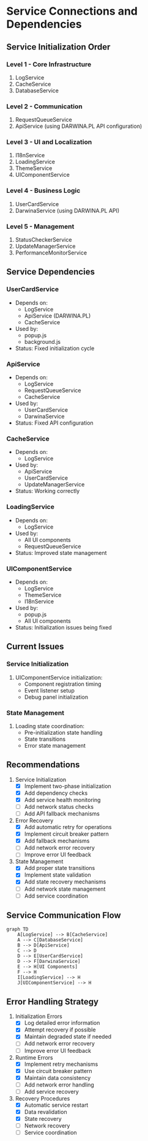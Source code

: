 # Service Connections and Dependencies

## Service Initialization Order

### Level 1 - Core Infrastructure
1. LogService
2. CacheService
3. DatabaseService

### Level 2 - Communication
1. RequestQueueService
2. ApiService (using DARWINA.PL API configuration)

### Level 3 - UI and Localization
1. I18nService
2. LoadingService
3. ThemeService
4. UIComponentService

### Level 4 - Business Logic
1. UserCardService
2. DarwinaService (using DARWINA.PL API)

### Level 5 - Management
1. StatusCheckerService
2. UpdateManagerService
3. PerformanceMonitorService

## Service Dependencies

### UserCardService
- Depends on:
  - LogService
  - ApiService (DARWINA.PL)
  - CacheService
- Used by:
  - popup.js
  - background.js
- Status: Fixed initialization cycle

### ApiService
- Depends on:
  - LogService
  - RequestQueueService
  - CacheService
- Used by:
  - UserCardService
  - DarwinaService
- Status: Fixed API configuration

### CacheService
- Depends on:
  - LogService
- Used by:
  - ApiService
  - UserCardService
  - UpdateManagerService
- Status: Working correctly

### LoadingService
- Depends on:
  - LogService
- Used by:
  - All UI components
  - RequestQueueService
- Status: Improved state management

### UIComponentService
- Depends on:
  - LogService
  - ThemeService
  - I18nService
- Used by:
  - popup.js
  - All UI components
- Status: Initialization issues being fixed

## Current Issues

### Service Initialization
1. UIComponentService initialization:
   - Component registration timing
   - Event listener setup
   - Debug panel initialization

### State Management
1. Loading state coordination:
   - Pre-initialization state handling
   - State transitions
   - Error state management

## Recommendations

1. Service Initialization
   - [x] Implement two-phase initialization
   - [x] Add dependency checks
   - [x] Add service health monitoring
   - [ ] Add network status checks
   - [ ] Add API fallback mechanisms

2. Error Recovery
   - [x] Add automatic retry for operations
   - [x] Implement circuit breaker pattern
   - [x] Add fallback mechanisms
   - [ ] Add network error recovery
   - [ ] Improve error UI feedback

3. State Management
   - [x] Add proper state transitions
   - [x] Implement state validation
   - [x] Add state recovery mechanisms
   - [ ] Add network state management
   - [ ] Add service coordination

## Service Communication Flow

```mermaid
graph TD
    A[LogService] --> B[CacheService]
    A --> C[DatabaseService]
    B --> D[ApiService]
    C --> D
    D --> E[UserCardService]
    D --> F[DarwinaService]
    E --> H[UI Components]
    F --> H
    I[LoadingService] --> H
    J[UIComponentService] --> H
```

## Error Handling Strategy

1. Initialization Errors
   - [x] Log detailed error information
   - [x] Attempt recovery if possible
   - [x] Maintain degraded state if needed
   - [ ] Add network error recovery
   - [ ] Improve error UI feedback

2. Runtime Errors
   - [x] Implement retry mechanisms
   - [x] Use circuit breaker pattern
   - [x] Maintain data consistency
   - [ ] Add network error handling
   - [ ] Add service recovery

3. Recovery Procedures
   - [x] Automatic service restart
   - [x] Data revalidation
   - [x] State recovery
   - [ ] Network recovery
   - [ ] Service coordination 
